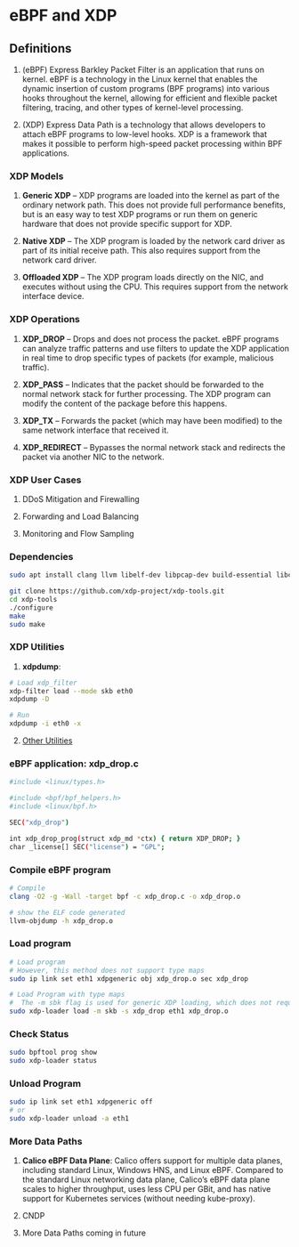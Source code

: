# eBPF and XDP

## Definitions

1. (eBPF) Express Barkley Packet Filter is an application that runs on kernel. eBPF is a technology in the Linux kernel that enables the dynamic insertion of custom programs (BPF programs) into various hooks throughout the kernel, allowing for efficient and flexible packet filtering, tracing, and other types of kernel-level processing.

2. (XDP) Express Data Path is a technology that allows developers to attach eBPF programs to low-level hooks. XDP is a framework that makes it possible to perform high-speed packet processing within BPF applications.


### XDP Models

1. **Generic XDP** – XDP programs are loaded into the kernel as part of the ordinary network path. This does not provide full performance benefits, but is an easy way to test XDP programs or run them on generic hardware that does not provide specific support for XDP.

2. **Native XDP** – The XDP program is loaded by the network card driver as part of its initial receive path. This also requires support from the network card driver.

3. **Offloaded XDP** – The XDP program loads directly on the NIC, and executes without using the CPU. This requires support from the network interface device.


### XDP Operations


1. **XDP_DROP** – Drops and does not process the packet. eBPF programs can analyze traffic patterns and use filters to update the XDP application in real time to drop specific types of packets (for example, malicious traffic).

2. **XDP_PASS** – Indicates that the packet should be forwarded to the normal network stack for further processing. The XDP program can modify the content of the package before this happens.

3. **XDP_TX** – Forwards the packet (which may have been modified) to the same network interface that received it.

4. **XDP_REDIRECT** – Bypasses the normal network stack and redirects the packet via another NIC to the network.


### XDP User Cases

1. DDoS Mitigation and Firewalling

2. Forwarding and Load Balancing

3. Monitoring and Flow Sampling


### Dependencies

```bash
sudo apt install clang llvm libelf-dev libpcap-dev build-essential libc6-dev-i386 linux-tools-$(uname -r) linux-headers-$(uname -r) linux-tools-common linux-tools-generic tcpdump libbpf-dev

git clone https://github.com/xdp-project/xdp-tools.git
cd xdp-tools
./configure
make
sudo make
```

### XDP Utilities

1. **xdpdump**:
```bash
# Load xdp_filter
xdp-filter load --mode skb eth0
xdpdump -D

# Run
xdpdump -i eth0 -x
```


2. [Other Utilities](https://github.com/xdp-project/xdp-tools)



### eBPF application: xdp_drop.c

```bash
#include <linux/types.h>

#include <bpf/bpf_helpers.h>
#include <linux/bpf.h>

SEC("xdp_drop")

int xdp_drop_prog(struct xdp_md *ctx) { return XDP_DROP; }
char _license[] SEC("license") = "GPL";
```


### Compile eBPF program
```bash
# Compile
clang -O2 -g -Wall -target bpf -c xdp_drop.c -o xdp_drop.o

# show the ELF code generated
llvm-objdump -h xdp_drop.o
```


### Load program
```bash
# Load program
# However, this method does not support type maps
sudo ip link set eth1 xdpgeneric obj xdp_drop.o sec xdp_drop

# Load Program with type maps
#  The -m sbk flag is used for generic XDP loading, which does not require a compliant hardware device.
sudo xdp-loader load -m skb -s xdp_drop eth1 xdp_drop.o

```


### Check Status

```bash
sudo bpftool prog show
sudo xdp-loader status
```


### Unload Program
```bash
sudo ip link set eth1 xdpgeneric off
# or
sudo xdp-loader unload -a eth1
```


### More Data Paths
1. **Calico eBPF Data Plane**: Calico offers support for multiple data planes, including standard Linux, Windows HNS, and Linux eBPF. Compared to the standard Linux networking data plane, Calico’s eBPF data plane scales to higher throughput, uses less CPU per GBit, and has native support for Kubernetes services (without needing kube-proxy).

2. CNDP

3. More Data Paths coming in future
